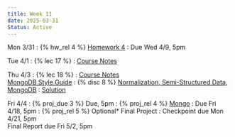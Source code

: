 ```yaml
---
title: Week 11
date: 2025-03-31
Status: Active
---
```


Mon 3/31
: {% hw_rel 4 %} [Homework 4](https://www.gradescope.com/courses/959541/assignments/5988702/)
  : Due Wed 4/9, 5pm

Tue 4/1
: {% lec 17 %}
  : [Course Notes](https://data101.org/notes/6-semi_data/semistructured.html)

Thu 4/3
: {% lec 18 %}
  : [Course Notes](https://data101.org/notes/6-semi_data/mongodb.html)<br>[MongoDB Style Guide](https://data101.org/notes/appendix/mongo-style.html)
: {% disc 8 %} [Normalization, Semi-Structured Data, MongoDB](https://drive.google.com/file/d/1vpF8CP0F3OTI5yojN-edOAFy4-uvCzmc/view?usp=sharing) 
  : [Solution](https://drive.google.com/file/d/1zp60MoWzsHfl3LGppsaFs1qJF2N6E0f5/view?usp=sharing)

Fri 4/4
: {% proj_due 3 %} Due, 5pm
: {% proj_rel 4 %} [Mongo](https://data101.datahub.berkeley.edu/hub/user-redirect/git-pull?repo=https%3A%2F%2Fgithub.com%2Fcal-data-eng%2Fsp25-materials.git&urlpath=lab%2Ftree%2Fsp25-materials.git%2Fproj%2Fproj4&branch=main)
  : Due Fri 4/18, 5pm
: {% proj_rel 5 %} Optional\* Final Project
  : Checkpoint due Mon 4/21, 5pm  <br> Final Report due Fri 5/2, 5pm

<!--
Thu 8/29
: {% lec 1 %}
  : [Pre-Semester Form](https://docs.google.com/forms/d/e/1FAIpQLSdalE7Mi5AIidLUFjJMU-BoQhcGrucIZPcIiQHKAzdkcoIU6Q/viewform)
: {% disc 1 %} [SQL Review](https://drive.google.com/file/d/1t3Ob8P2QRz3zSmkJdwbh6pVDrOuqm8tV/view?usp=sharing)
  : [Solution](https://drive.google.com/file/d/1V-JpFmOymMaozOeErNO4uS8zOw-DPV8J/view?usp=sharing), [Code](https://data101.datahub.berkeley.edu/hub/user-redirect/git-pull?repo=https%3A%2F%2Fgithub.com%2Fcal-data-eng%2Ffa24-materials&urlpath=lab%2Ftree%2Ffa24-materials%2Fdisc%2Fdisc01%2Fdisc01.ipynb&branch=main){:target="\_blank"}

Friday 8/30
: {% proj_rel 0 %} [SQL Review](https://data101.datahub.berkeley.edu/hub/user-redirect/git-pull?repo=https%3A%2F%2Fgithub.com%2Fcal-data-eng%2Ffa24-materials&urlpath=lab%2Ftree%2Ffa24-materials%2Fproj%2Fproj0%2Fproj0.ipynb&branch=main)
  : Due <del>Wed 9/4</del> Thu 9/5, 5pm
  <br/>[Notes](https://data101.org/notes/1-SQL/)
-->
